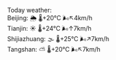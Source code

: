 Today weather:  
Beijing: 🌦   🌡️+20°C 🌬️↖4km/h  
Tianjin: ☀️   🌡️+24°C 🌬️↑7km/h  
Shijiazhuang: 🌫  🌡️+25°C 🌬️↗7km/h  
Tangshan: ⛅️  🌡️+20°C 🌬️↖7km/h  
